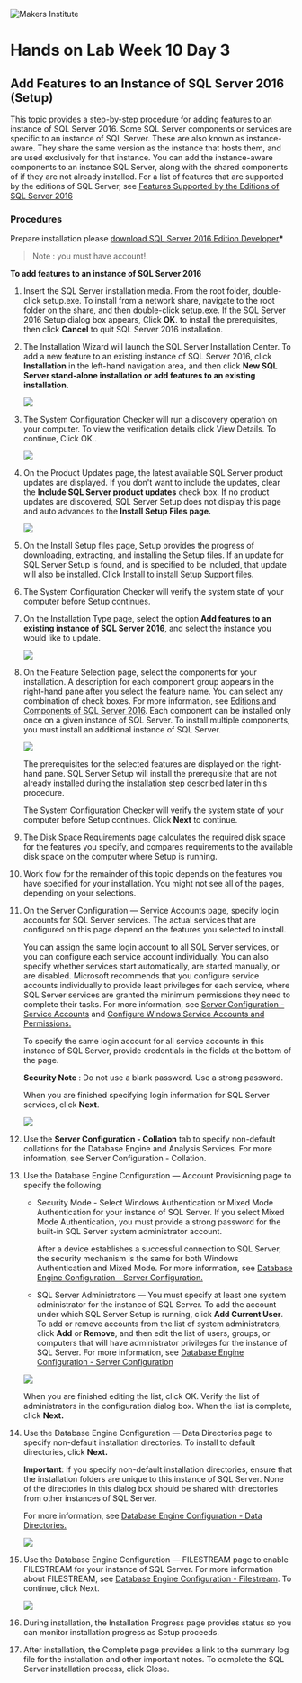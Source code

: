 ![Makers Institute](https://makersinstitute.id/img/logo-makersinstitute.png)

# Hands on Lab Week 10 Day 3

## Add Features to an Instance of SQL Server 2016 (Setup)

This topic provides a step-by-step procedure for adding features to an instance of SQL Server 2016. Some SQL Server components or services are specific to an instance of SQL Server. These are also known as instance-aware. They share the same version as the instance that hosts them, and are used exclusively for that instance. You can add the instance-aware components to an instance SQL Server, along with the shared components of if they are not already installed. For a list of features that are supported by the editions of SQL Server, see [Features Supported by the Editions of SQL Server 2016](https://msdn.microsoft.com/en-us/library/cc645993.aspx)

### Procedures
Prepare installation please [download SQL Server 2016 Edition Developer](https://my.visualstudio.com/Downloads?PId=2057)__*__

> Note : you must have account!.

__To add features to an instance of SQL Server 2016__

1. Insert the SQL Server installation media. From the root folder, double-click setup.exe. To install from a network share, navigate to the root folder on the share, and then double-click setup.exe. If the SQL Server 2016 Setup dialog box appears, Click __OK__. to install the prerequisites, then click __Cancel__ to quit SQL Server 2016 installation.
2. The Installation Wizard will launch the SQL Server Installation Center. To add a new feature to an existing instance of SQL Server 2016, click __Installation__ in the left-hand navigation area, and then click __New SQL Server stand-alone installation or add features to an existing installation.__

    ![](/images/w10d3-a1.png)

3. The System Configuration Checker will run a discovery operation on your computer. To view the verification details click View Details. To continue, Click OK..

	![](/images/w10d3-a2.png)

4. On the Product Updates page, the latest available SQL Server product updates are displayed. If you don't want to include the updates, clear the __Include SQL Server product updates__ check box. If no product updates are discovered, SQL Server Setup does not display this page and auto advances to the __Install Setup Files page.__

	![](/images/w10d3-a3.png)

5. On the Install Setup files page, Setup provides the progress of downloading, extracting, and installing the Setup files. If an update for SQL Server Setup is found, and is specified to be included, that update will also be installed. Click Install to install Setup Support files.
6. The System Configuration Checker will verify the system state of your computer before Setup continues.
7. On the Installation Type page, select the option __Add features to an existing instance of SQL Server 2016__, and select the instance you would like to update.

	![](/images/w10d3-a4.png)

8. On the Feature Selection page, select the components for your installation. A description for each component group appears in the right-hand pane after you select the feature name. You can select any combination of check boxes. For more information, see [Editions and Components of SQL Server 2016](https://msdn.microsoft.com/en-us/library/ms144275.aspx). Each component can be installed only once on a given instance of SQL Server. To install multiple components, you must install an additional instance of SQL Server.

	![](/images/w10d3-a5.png)

	The prerequisites for the selected features are displayed on the right-hand pane. SQL Server Setup will install the prerequisite that are not already installed during the installation step described later in this procedure.

	The System Configuration Checker will verify the system state of your computer before Setup continues. Click __Next__ to continue.

9. The Disk Space Requirements page calculates the required disk space for the features you specify, and compares requirements to the available disk space on the computer where Setup is running.
10. Work flow for the remainder of this topic depends on the features you have specified for your installation. You might not see all of the pages, depending on your selections.
11. On the Server Configuration — Service Accounts page, specify login accounts for SQL Server services. The actual services that are configured on this page depend on the features you selected to install.

	You can assign the same login account to all SQL Server services, or you can configure each service account individually. You can also specify whether services start automatically, are started manually, or are disabled. Microsoft recommends that you configure service accounts individually to provide least privileges for each service, where SQL Server services are granted the minimum permissions they need to complete their tasks. For more information, see [Server Configuration - Service Accounts](https://msdn.microsoft.com/en-us/library/cc281953.aspx) and [Configure Windows Service Accounts and Permissions.](https://msdn.microsoft.com/en-us/library/ms143504.aspx)

	To specify the same login account for all service accounts in this instance of SQL Server, provide credentials in the fields at the bottom of the page.

	__Security Note__ : Do not use a blank password. Use a strong password.

	When you are finished specifying login information for SQL Server services, click __Next__.

	![](/images/w10d3-a6.png)

12. Use the __Server Configuration - Collation__ tab to specify non-default collations for the Database Engine and Analysis Services. For more information, see Server Configuration - Collation.

13. Use the Database Engine Configuration — Account Provisioning page to specify the following:

	- Security Mode - Select Windows Authentication or Mixed Mode Authentication for your instance of SQL Server. If you select Mixed Mode Authentication, you must provide a strong password for the built-in SQL Server system administrator account.

		After a device establishes a successful connection to SQL Server, the security mechanism is the same for both Windows Authentication and Mixed Mode. For more information, see [Database Engine Configuration - Server Configuration.](https://msdn.microsoft.com/en-us/library/cc281849.aspx)

	- SQL Server Administrators — You must specify at least one system administrator for the instance of SQL Server. To add the account under which SQL Server Setup is running, click __Add Current User__. To add or remove accounts from the list of system administrators, click __Add__ or __Remove__, and then edit the list of users, groups, or computers that will have administrator privileges for the instance of SQL Server. For more information, see [Database Engine Configuration - Server Configuration](https://msdn.microsoft.com/en-us/library/cc281849.aspx)

	![](/images/w10d3-a7.png)

	When you are finished editing the list, click OK. Verify the list of administrators in the configuration dialog box. When the list is complete, click __Next.__

14. Use the Database Engine Configuration — Data Directories page to specify non-default installation directories. To install to default directories, click __Next.__


 	__Important__:
	If you specify non-default installation directories, ensure that the installation folders are unique to this instance of SQL Server. None of the directories in this dialog box should be shared with directories from other instances of SQL Server.

	For more information, see [Database Engine Configuration - Data Directories.](https://msdn.microsoft.com/en-us/library/cc281941.aspx)

	![](/images/w10d3-a8.png)

15. Use the Database Engine Configuration — FILESTREAM page to enable FILESTREAM for your instance of SQL Server. For more information about FILESTREAM, see [Database Engine Configuration - Filestream](https://msdn.microsoft.com/en-us/library/cc645996.aspx). To continue, click Next.

	![](/images/w10d3-a10.png)

16. During installation, the Installation Progress page provides status so you can monitor installation progress as Setup proceeds.
17. After installation, the Complete page provides a link to the summary log file for the installation and other important notes. To complete the SQL Server installation process, click Close.
